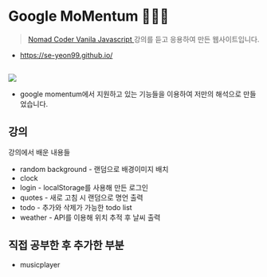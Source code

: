 # Google MoMentum 👩🏻‍💻

 > <a href="https://nomadcoders.co/c/vanillajs-challenge/lobby">Nomad Coder Vanila Javascript </a>강의를 듣고 응용하여 만든 웹사이트입니다.
 * https://se-yeon99.github.io/
##
<img src="https://img1.daumcdn.net/thumb/R1280x0/?scode=mtistory2&fname=https%3A%2F%2Fblog.kakaocdn.net%2Fdn%2FbZ80cl%2FbtrFe42ErZx%2FF2kSJlDKrLo431YMOFss40%2Fimg.png">

* google momentum에서 지원하고 있는 기능들을 이용하여 저만의 해석으로 만들었습니다.

## 강의
강의에서 배운 내용들
* random background - 랜덤으로 배경이미지 배치
* clock
* login - localStorage를 사용해 만든 로그인
* quotes - 새로 고침 시 랜덤으로 명언 출력
* todo - 추가와 삭제가 가능한 todo list
* weather - API를 이용해 위치 추적 후 날씨 출력

## 직접 공부한 후 추가한 부분
* musicplayer

